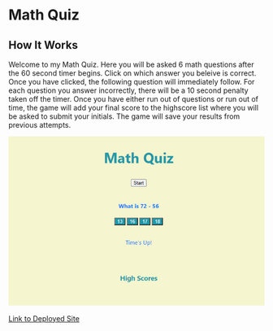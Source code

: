 <!-- Read Me -->
# Math Quiz

## How It Works

Welcome to my Math Quiz. Here you will be asked 6 math questions after the 60 second timer begins. Click on which answer you beleive is correct. Once you have clicked, the following question will immediately follow. For each question you answer incorrectly, there will be a 10 second penalty taken off the timer. Once you have either run out of questions or run out of time, the game will add your final score to the highscore list where you will be asked to submit your initials. The game will save your results from previous attempts.

![Preview of Page](/MathQuiz.png)  


[Link to Deployed Site](https://colinmchale.github.io/CodeQuiz/) 

